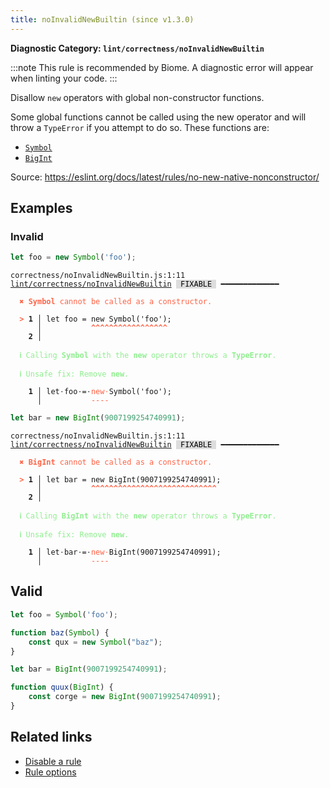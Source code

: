 ```yaml
---
title: noInvalidNewBuiltin (since v1.3.0)
---
```


**Diagnostic Category: `lint/correctness/noInvalidNewBuiltin`**

:::note
This rule is recommended by Biome. A diagnostic error will appear when linting your code.
:::

Disallow `new` operators with global non-constructor functions.

Some global functions cannot be called using the new operator and
will throw a `TypeError` if you attempt to do so. These functions are:

- [`Symbol`](https://developer.mozilla.org/docs/Web/JavaScript/Reference/Global_Objects/Symbol/Symbol)
- [`BigInt`](https://developer.mozilla.org/docs/Web/JavaScript/Reference/Global_Objects/BigInt/BigInt)

Source: https://eslint.org/docs/latest/rules/no-new-native-nonconstructor/

## Examples

### Invalid

```jsx
let foo = new Symbol('foo');
```

<pre class="language-text"><code class="language-text">correctness/noInvalidNewBuiltin.js:1:11 <a href="https://biomejs.dev/linter/rules/no-invalid-new-builtin">lint/correctness/noInvalidNewBuiltin</a> <span style="color: #000; background-color: #ddd;"> FIXABLE </span> ━━━━━━━━━━━━━

<strong><span style="color: Tomato;">  </span></strong><strong><span style="color: Tomato;">✖</span></strong> <span style="color: Tomato;"><strong>Symbol</strong></span><span style="color: Tomato;"> cannot be called as a constructor.</span>
  
<strong><span style="color: Tomato;">  </span></strong><strong><span style="color: Tomato;">&gt;</span></strong> <strong>1 │ </strong>let foo = new Symbol('foo');
   <strong>   │ </strong>          <strong><span style="color: Tomato;">^</span></strong><strong><span style="color: Tomato;">^</span></strong><strong><span style="color: Tomato;">^</span></strong><strong><span style="color: Tomato;">^</span></strong><strong><span style="color: Tomato;">^</span></strong><strong><span style="color: Tomato;">^</span></strong><strong><span style="color: Tomato;">^</span></strong><strong><span style="color: Tomato;">^</span></strong><strong><span style="color: Tomato;">^</span></strong><strong><span style="color: Tomato;">^</span></strong><strong><span style="color: Tomato;">^</span></strong><strong><span style="color: Tomato;">^</span></strong><strong><span style="color: Tomato;">^</span></strong><strong><span style="color: Tomato;">^</span></strong><strong><span style="color: Tomato;">^</span></strong><strong><span style="color: Tomato;">^</span></strong><strong><span style="color: Tomato;">^</span></strong>
    <strong>2 │ </strong>
  
<strong><span style="color: lightgreen;">  </span></strong><strong><span style="color: lightgreen;">ℹ</span></strong> <span style="color: lightgreen;">Calling </span><span style="color: lightgreen;"><strong>Symbol</strong></span><span style="color: lightgreen;"> with the </span><span style="color: lightgreen;"><strong>new</strong></span><span style="color: lightgreen;"> operator throws a </span><span style="color: lightgreen;"><strong>TypeError</strong></span><span style="color: lightgreen;">.</span>
  
<strong><span style="color: lightgreen;">  </span></strong><strong><span style="color: lightgreen;">ℹ</span></strong> <span style="color: lightgreen;">Unsafe fix</span><span style="color: lightgreen;">: </span><span style="color: lightgreen;">Remove </span><span style="color: lightgreen;"><strong>new</strong></span><span style="color: lightgreen;">.</span>
  
<strong>  </strong><strong>  1 │ </strong>let<span style="opacity: 0.8;">·</span>foo<span style="opacity: 0.8;">·</span>=<span style="opacity: 0.8;">·</span><span style="color: Tomato;">n</span><span style="color: Tomato;">e</span><span style="color: Tomato;">w</span><span style="opacity: 0.8;"><span style="color: Tomato;">·</span></span>Symbol('foo');
<strong>  </strong><strong>    │ </strong>          <span style="color: Tomato;">-</span><span style="color: Tomato;">-</span><span style="color: Tomato;">-</span><span style="color: Tomato;">-</span>              
</code></pre>

```jsx
let bar = new BigInt(9007199254740991);
```

<pre class="language-text"><code class="language-text">correctness/noInvalidNewBuiltin.js:1:11 <a href="https://biomejs.dev/linter/rules/no-invalid-new-builtin">lint/correctness/noInvalidNewBuiltin</a> <span style="color: #000; background-color: #ddd;"> FIXABLE </span> ━━━━━━━━━━━━━

<strong><span style="color: Tomato;">  </span></strong><strong><span style="color: Tomato;">✖</span></strong> <span style="color: Tomato;"><strong>BigInt</strong></span><span style="color: Tomato;"> cannot be called as a constructor.</span>
  
<strong><span style="color: Tomato;">  </span></strong><strong><span style="color: Tomato;">&gt;</span></strong> <strong>1 │ </strong>let bar = new BigInt(9007199254740991);
   <strong>   │ </strong>          <strong><span style="color: Tomato;">^</span></strong><strong><span style="color: Tomato;">^</span></strong><strong><span style="color: Tomato;">^</span></strong><strong><span style="color: Tomato;">^</span></strong><strong><span style="color: Tomato;">^</span></strong><strong><span style="color: Tomato;">^</span></strong><strong><span style="color: Tomato;">^</span></strong><strong><span style="color: Tomato;">^</span></strong><strong><span style="color: Tomato;">^</span></strong><strong><span style="color: Tomato;">^</span></strong><strong><span style="color: Tomato;">^</span></strong><strong><span style="color: Tomato;">^</span></strong><strong><span style="color: Tomato;">^</span></strong><strong><span style="color: Tomato;">^</span></strong><strong><span style="color: Tomato;">^</span></strong><strong><span style="color: Tomato;">^</span></strong><strong><span style="color: Tomato;">^</span></strong><strong><span style="color: Tomato;">^</span></strong><strong><span style="color: Tomato;">^</span></strong><strong><span style="color: Tomato;">^</span></strong><strong><span style="color: Tomato;">^</span></strong><strong><span style="color: Tomato;">^</span></strong><strong><span style="color: Tomato;">^</span></strong><strong><span style="color: Tomato;">^</span></strong><strong><span style="color: Tomato;">^</span></strong><strong><span style="color: Tomato;">^</span></strong><strong><span style="color: Tomato;">^</span></strong><strong><span style="color: Tomato;">^</span></strong>
    <strong>2 │ </strong>
  
<strong><span style="color: lightgreen;">  </span></strong><strong><span style="color: lightgreen;">ℹ</span></strong> <span style="color: lightgreen;">Calling </span><span style="color: lightgreen;"><strong>BigInt</strong></span><span style="color: lightgreen;"> with the </span><span style="color: lightgreen;"><strong>new</strong></span><span style="color: lightgreen;"> operator throws a </span><span style="color: lightgreen;"><strong>TypeError</strong></span><span style="color: lightgreen;">.</span>
  
<strong><span style="color: lightgreen;">  </span></strong><strong><span style="color: lightgreen;">ℹ</span></strong> <span style="color: lightgreen;">Unsafe fix</span><span style="color: lightgreen;">: </span><span style="color: lightgreen;">Remove </span><span style="color: lightgreen;"><strong>new</strong></span><span style="color: lightgreen;">.</span>
  
<strong>  </strong><strong>  1 │ </strong>let<span style="opacity: 0.8;">·</span>bar<span style="opacity: 0.8;">·</span>=<span style="opacity: 0.8;">·</span><span style="color: Tomato;">n</span><span style="color: Tomato;">e</span><span style="color: Tomato;">w</span><span style="opacity: 0.8;"><span style="color: Tomato;">·</span></span>BigInt(9007199254740991);
<strong>  </strong><strong>    │ </strong>          <span style="color: Tomato;">-</span><span style="color: Tomato;">-</span><span style="color: Tomato;">-</span><span style="color: Tomato;">-</span>                         
</code></pre>

## Valid

```jsx
let foo = Symbol('foo');

function baz(Symbol) {
    const qux = new Symbol("baz");
}
```

```jsx
let bar = BigInt(9007199254740991);

function quux(BigInt) {
    const corge = new BigInt(9007199254740991);
}
```

## Related links

- [Disable a rule](/linter/#disable-a-lint-rule)
- [Rule options](/linter/#rule-options)
